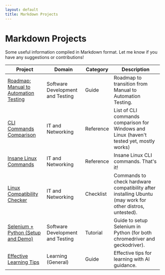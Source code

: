 ```yaml
---
layout: default
title: Markdown Projects
---
```


<h1>Markdown Projects</h1>

<div class="description">
  <p>Some useful information compiled in Markdown format.
  Let me know if you have any suggestions or contributions!</p>
</div>

<div class="table-container">
  <table>
    <thead>
      <tr>
        <th>Project</th>
        <th>Domain</th>
        <th>Category</th>
        <th>Description</th>
      </tr>
    </thead>
    <tbody>
      <tr>
        <td><a href="/files/automation.html">Roadmap: Manual to Automation Testing</a></td>
        <td>Software Development and Testing</td>
        <td>Guide</td>
        <td>Roadmap to transition from Manual to Automation Testing.</td>
      </tr>
      <tr>
        <td><a href="/files/command_comparisons.html">CLI Commands Comparison</a></td>
        <td>IT and Networking</td>
        <td>Reference</td>
        <td>List of CLI commands comparison for Windows and Linux (haven't tested yet, mostly works)</td>
      </tr>
      <tr>
        <td><a href="/files/insane_linux_commands.html">Insane Linux Commands</a></td>
        <td>IT and Networking</td>
        <td>Reference</td>
        <td>Insane Linux CLI commands. That's it!</td>
      </tr>
      <tr>
        <td><a href="/files/linux_compatibility_checker.html">Linux Compatibility Checker</a></td>
        <td>IT and Networking</td>
        <td>Checklist</td>
        <td>Commands to check hardware compatibility after installing Ubuntu (may work for other distros, untested).</td>
      </tr>
      <tr>
        <td><a href="/files/selenium_setup.html">Selenium + Python (Setup and Demo)</a></td>
        <td>Software Development and Testing</td>
        <td>Tutorial</td>
        <td>Guide to setup Selenium in Python (for both chromedriver and geckodriver).</td>
      </tr>
      <tr>
        <td><a href="/files/effective_learning.html">Effective Learning Tips</a></td>
        <td>Learning (General)</td>
        <td>Guide</td>
        <td>Effective tips for learning with AI guidance.</td>
      </tr>
    </tbody>
  </table>
</div>
